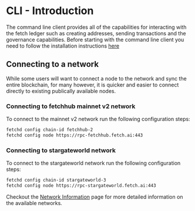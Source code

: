 # CLI - Introduction

The command line client provides all of the capabilities for interacting with the fetch ledger such as creating addresses, sending transactions and the governance capabilities. Before starting with the command line client you need to follow the installation instructions [here](building.md)

## Connecting to a network

While some users will want to connect a node to the network and sync the entire blockchain, for many however, it is quicker and easier to connect directly to existing publically available nodes.

### Connecting to fetchhub mainnet v2 network

To connect to the mainnet v2 network run the following configuration steps:

```bash
fetchd config chain-id fetchhub-2
fetchd config node https://rpc-fetchhub.fetch.ai:443
```

### Connecting to stargateworld network

To connect to the stargateworld network run the following configuration steps:

```bash
fetchd config chain-id stargateworld-3
fetchd config node https://rpc-stargateworld.fetch.ai:443
```

Checkout the [Network Information](../networks/) page for more detailed information on the available networks.
